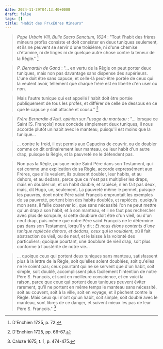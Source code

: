 ```yaml
---
date: 2024-11-29T04:13:40+0000
draft: false
tags: []
title: "Habit des Fr\xE8res Mineurs"
---
```




> *Pape Urbain VIII, Bulle Sacro Sanctum, 1624* :  "Tout l'habit des frères mineurs profès consiste et doit consister en deux tuniques seulement, et ils ne peuvent se servir d'une troisième, ni d'une chemise d'étamine, ni de linges ni de quelque autre chose contre la teneur de la Règle." [^1]

[^1]: D'Enchien 1725, p. 72.

> *P. Bernardin de Gand* : "... en vertu de la Règle on peut porter deux tuniques, mais non pas davantage sans dispense des supérieurs. L'une doit être sans capuce, et celle-là peut-être portée de ceux qui la veulent avoir, tellement que chaque frère est en liberté d'en user ou non.

> Mais l'autre tunique qui est appellé l'habit doit être portée publiquement de tous les profès, et différer de celle de dessous en ce que le capuce y soit attaché et cousu." [^2]

[^2]: D'Enchien 1725, pp. 66-67.


> *Frère Bernardin d'Asti, opinion sur l'usage du manteau* : "... lorsque ce Saint [S. François] nous concède simplement deux tuniques, il nous accorde plutôt un habit avec le manteau, puisqu'il est moins que la tunique...

> ... contre le froid, il est permis aux Capucins de couvrir, ou de doubler comme on dit ordinairement leur manteau, ou leur habit d'un autre drap, puisque la Règle, et la pauvreté ne le défendent pas. 

> Non pas la Règle, puisque notre Saint Père dans son Testament, qui est comme une explication de sa Règle, accorde expressément aux Frères, que s'ils veulent, ils puissent doubler, leur habits, et au dehors, et au dedans, parce que ce n'est pas multiplier les draps, mais en doubler un, et un habit doublé, et rapiécé, n'en fait pas deux, mais, dit Hugo, un, seulement. La pauvreté même le permet, puisque les pauvres, dont notre Père saint François empruntait les exemples de sa pauvreté, portent bien des habits doublés, et rapiécés, quoiqu'à mon sens, il faille observer ici, que sans nécessité l'on ne peut mettre qu'un drap à son habit, et à son manteau, et il ne faut pas rechercher avec plus de scrupule, si cette doublure doit être d'un vieil, ou d'un neuf drap, puis même que notre Père saint François ne le détermine pas dans son Testament, lorqu'il y dit : *Et nous étions contents d'une tunique rapiécée dehors, et dedans, ceux qui la voulaient*, où il fait abstraction de vieil, ou de neuf, et le laisse à la volonté des particuliers; quoique pourtant, une doublure de vieil drap, soit plus conforme à l'austérité de notre vie...

> ... quoique ceux qui portent deux tuniques sans manteau, satisfassent plus à la lettre de la Règle, soit qu'elles soient doublées, soit qu'elles ne le soient pas; ceux pourtant qui ne se servent que d'un habit, soit simple, soit doublé, accomplissent plus facilement l'intention de notre Père S. François, et sont en meilleure conscience, et en voici la raison, parce que ceux qui portent deux tuniques peuvent éviter rarement, qu'il ne portent en même temps le manteau sans nécessité, soit au couvent, soit à la ville, soit en voyage, et il pèchent contre la Règle. Mais ceux qui n'ont qu'un habit, soit simple, soit doublé avec le manteau, sont libres de ce danger, et suivent mieux les pas de leur Père S. François." [^3]

[^3]: Caluze 1675, t. 1, p. 474-475.
